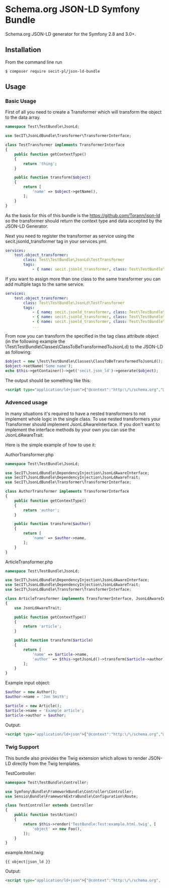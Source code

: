 # Schema.org JSON-LD Symfony Bundle

Schema.org JSON-LD generator for the Symfony 2.8 and 3.0+.

## Installation

From the command line run

```
$ composer require secit-pl/json-ld-bundle
```

## Usage

### Basic Usage

First of all you need to create a Transformer which will transform the object to the data array.

```php
namespace Test\TestBundle\JsonLd;

use SecIT\JsonLdBundle\Transformer\TransformerInterface;

class TestTransformer implements TransformerInterface
{
    public function getContextType()
    {
        return 'thing';
    }

    public function transform($object)
    {
        return [
            'name' => $object->getName(),
        ];
    }
}
```

As the basis for this of this bundle is the https://github.com/Torann/json-ld so the transformer should return the context type and data accepted by the JSON-LD Generator.

Next you need to register the transformer as service using the secit.jsonld_transformer tag in your services.yml.

```yaml
services:
    test.object_transformer:
        class: Test\TestBundle\JsonLd\TestTransformer
        tags:
            - { name: secit.jsonld_transformer, class: Test\TestBundle\Classes\ClassToBeTransformedToJsonLd }
```

If you want to assign more than one class to the same transformer you can add multiple tags to the same service.

```yaml
services:
    test.object_transformer:
        class: Test\TestBundle\JsonLd\TestTransformer
        tags:
            - { name: secit.jsonld_transformer, class: Test\TestBundle\Classes\Class1 }
            - { name: secit.jsonld_transformer, class: Test\TestBundle\Classes\Class2 }
            - { name: secit.jsonld_transformer, class: Test\TestBundle\Classes\Class3 }
            ...
```

From now you can transform the specified in the tag class attribute object (in the following example the \Test\TestBundle\Classes\ClassToBeTransformedToJsonLd) to the JSON-LD as following:
 
```php
$object = new \Test\TestBundle\Classes\ClassToBeTransformedToJsonLd();
$object->setName('Some name');
echo $this->getContainer()->get('secit.json_ld')->generate($object);
```

The output should be something like this:

```html
<script type="application/ld+json">{"@context":"http:\/\/schema.org","@type":"Thing","name":"Some name"}</script>
```

### Advenced usage

In many situations it's required to have a nested transformers to not implement whole logic in the single class.
To use nested transformers your Transformer should implement JsonLdAwareInterface. If you don't want to implement
the interface methods by your own you can use the JsonLdAwareTrait.

Here is the simple example of how to use it:

AuthorTransformer.php
```php
namespace Test\TestBundle\JsonLd;

use SecIT\JsonLdBundle\DependencyInjection\JsonLdAwareInterface;
use SecIT\JsonLdBundle\DependencyInjection\JsonLdAwareTrait;
use SecIT\JsonLdBundle\Transformer\TransformerInterface;

class AuthorTransformer implements TransformerInterface
{
    public function getContextType()
    {
        return 'author';
    }

    public function transform($author)
    {
        return [
            'name' => $author->name,
        ];
    }
}
```

ArticleTransformer.php
```php
namespace Test\TestBundle\JsonLd;

use SecIT\JsonLdBundle\DependencyInjection\JsonLdAwareInterface;
use SecIT\JsonLdBundle\DependencyInjection\JsonLdAwareTrait;
use SecIT\JsonLdBundle\Transformer\TransformerInterface;

class ArticleTransformer implements TransformerInterface, JsonLdAwareInterface
{
    use JsonLdAwareTrait;

    public function getContextType()
    {
        return 'article';
    }

    public function transform($article)
    {
        return [
            'name' => $article->name,
            'author' => $this->getJsonLd()->transform($article->author),
        ];
    }
}
```

Example input object:
```php
$author = new Author();
$author->name = 'Jon Smith';

$article = new Article();
$article->name = 'Example article';
$article->author = $author;
```

Output:
```html
<script type="application/ld+json">{"@context":"http:\/\/schema.org","@type":"Article","name":"Example article","author":{"@type":"Person","name":"Jon Smith"}}</script>
```

### Twig Support

This bundle also provides the Twig extension which allows to render JSON-LD directly from the Twig templates.

TestController:

```php
namespace Test\TestBundle\Controller;

use Symfony\Bundle\FrameworkBundle\Controller\Controller;
use Sensio\Bundle\FrameworkExtraBundle\Configuration\Route;

class TestController extends Controller
{
    public function testAction()
    {
        return $this->render('TestBundle:Test:example.html.twig', [
            'object' => new Foo(),
        ]);
    }
}
```

example.html.twig:
```twig
{{ object|json_ld }}
```

Output:
```html
<script type="application/ld+json">{"@context":"http:\/\/schema.org", ... }</script>
```